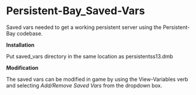 # Persistent-Bay_Saved-Vars
Saved vars needed to get a working persistent server using the Persistent-Bay codebase.

**Installation**

Put saved_vars directory in the same location as persistentss13.dmb

**Modification**

The saved vars can be modified in game by using the View-Variables verb and selecting *Add/Remove Saved Vars* from the dropdown box.
